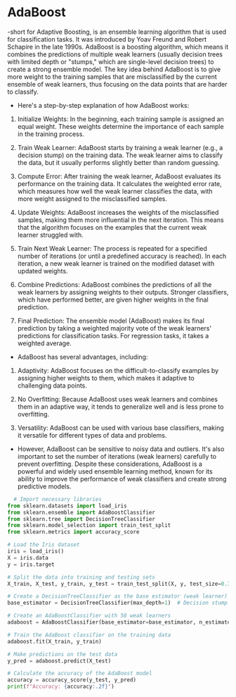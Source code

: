 # AdaBoost
-short for Adaptive Boosting, is an ensemble learning algorithm that is used for classification tasks. It was introduced by Yoav Freund and Robert Schapire in the late 1990s. AdaBoost is a boosting algorithm, which means it combines the predictions of multiple weak learners (usually decision trees with limited depth or "stumps," which are single-level decision trees) to create a strong ensemble model. The key idea behind AdaBoost is to give more weight to the training samples that are misclassified by the current ensemble of weak learners, thus focusing on the data points that are harder to classify.

- Here's a step-by-step explanation of how AdaBoost works:

1. Initialize Weights: In the beginning, each training sample is assigned an equal weight. These weights determine the importance of each sample in the training process.

2. Train Weak Learner: AdaBoost starts by training a weak learner (e.g., a decision stump) on the training data. The weak learner aims to classify the data, but it usually performs slightly better than random guessing.

3. Compute Error: After training the weak learner, AdaBoost evaluates its performance on the training data. It calculates the weighted error rate, which measures how well the weak learner classifies the data, with more weight assigned to the misclassified samples.

4. Update Weights: AdaBoost increases the weights of the misclassified samples, making them more influential in the next iteration. This means that the algorithm focuses on the examples that the current weak learner struggled with.

5. Train Next Weak Learner: The process is repeated for a specified number of iterations (or until a predefined accuracy is reached). In each iteration, a new weak learner is trained on the modified dataset with updated weights.

6. Combine Predictions: AdaBoost combines the predictions of all the weak learners by assigning weights to their outputs. Stronger classifiers, which have performed better, are given higher weights in the final prediction.

7. Final Prediction: The ensemble model (AdaBoost) makes its final prediction by taking a weighted majority vote of the weak learners' predictions for classification tasks. For regression tasks, it takes a weighted average.

- AdaBoost has several advantages, including:

1. Adaptivity: AdaBoost focuses on the difficult-to-classify examples by assigning higher weights to them, which makes it adaptive to challenging data points.

2. No Overfitting: Because AdaBoost uses weak learners and combines them in an adaptive way, it tends to generalize well and is less prone to overfitting.

3. Versatility: AdaBoost can be used with various base classifiers, making it versatile for different types of data and problems.

- However, AdaBoost can be sensitive to noisy data and outliers. It's also important to set the number of iterations (weak learners) carefully to prevent overfitting. Despite these considerations, AdaBoost is a powerful and widely used ensemble learning method, known for its ability to improve the performance of weak classifiers and create strong predictive models.

```python
  # Import necessary libraries
from sklearn.datasets import load_iris
from sklearn.ensemble import AdaBoostClassifier
from sklearn.tree import DecisionTreeClassifier
from sklearn.model_selection import train_test_split
from sklearn.metrics import accuracy_score

# Load the Iris dataset
iris = load_iris()
X = iris.data
y = iris.target

# Split the data into training and testing sets
X_train, X_test, y_train, y_test = train_test_split(X, y, test_size=0.3, random_state=42)

# Create a DecisionTreeClassifier as the base estimator (weak learner)
base_estimator = DecisionTreeClassifier(max_depth=1)  # Decision stump

# Create an AdaBoostClassifier with 50 weak learners
adaboost = AdaBoostClassifier(base_estimator=base_estimator, n_estimators=50, random_state=42)

# Train the AdaBoost classifier on the training data
adaboost.fit(X_train, y_train)

# Make predictions on the test data
y_pred = adaboost.predict(X_test)

# Calculate the accuracy of the AdaBoost model
accuracy = accuracy_score(y_test, y_pred)
print(f"Accuracy: {accuracy:.2f}")

